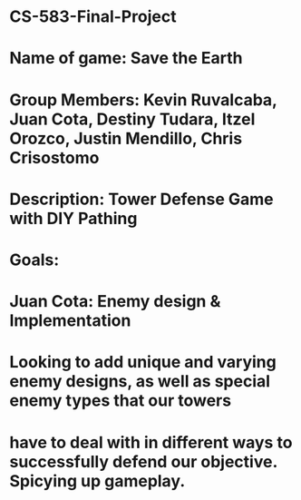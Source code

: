 # CS-583-Final-Project
# Name of game: Save the Earth
# Group Members: Kevin Ruvalcaba, Juan Cota, Destiny Tudara, Itzel Orozco, Justin Mendillo, Chris Crisostomo
# Description: Tower Defense Game with DIY Pathing
# Goals:
#   Juan Cota: Enemy design & Implementation
#              Looking to add unique and varying enemy designs, as well as special enemy types that our towers
#              have to deal with in different ways to successfully defend our objective. Spicying up gameplay.
